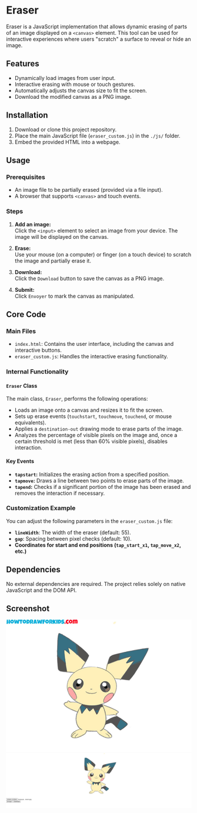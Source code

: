 # Eraser

Eraser is a JavaScript implementation that allows dynamic erasing of parts of an image displayed on a `<canvas>` element. This tool can be used for interactive experiences where users "scratch" a surface to reveal or hide an image.

## Features

- Dynamically load images from user input.
- Interactive erasing with mouse or touch gestures.
- Automatically adjusts the canvas size to fit the screen.
- Download the modified canvas as a PNG image.

## Installation

1. Download or clone this project repository.
2. Place the main JavaScript file (`eraser_custom.js`) in the `./js/` folder.
3. Embed the provided HTML into a webpage.

## Usage

### Prerequisites
- An image file to be partially erased (provided via a file input).
- A browser that supports `<canvas>` and touch events.

### Steps

1. **Add an image:**  
   Click the `<input>` element to select an image from your device. The image will be displayed on the canvas.

2. **Erase:**  
   Use your mouse (on a computer) or finger (on a touch device) to scratch the image and partially erase it.

3. **Download:**  
   Click the `Download` button to save the canvas as a PNG image.

4. **Submit:**  
   Click `Envoyer` to mark the canvas as manipulated.

## Core Code

### Main Files

- `index.html`: Contains the user interface, including the canvas and interactive buttons.
- `eraser_custom.js`: Handles the interactive erasing functionality.

### Internal Functionality

#### `Eraser` Class

The main class, `Eraser`, performs the following operations:
- Loads an image onto a canvas and resizes it to fit the screen.
- Sets up erase events (`touchstart`, `touchmove`, `touchend`, or mouse equivalents).
- Applies a `destination-out` drawing mode to erase parts of the image.
- Analyzes the percentage of visible pixels on the image and, once a certain threshold is met (less than 60% visible pixels), disables interaction.

#### Key Events
- **`tapstart`:** Initializes the erasing action from a specified position.
- **`tapmove`:** Draws a line between two points to erase parts of the image.
- **`tapend`:** Checks if a significant portion of the image has been erased and removes the interaction if necessary.

### Customization Example

You can adjust the following parameters in the `eraser_custom.js` file:
- **`lineWidth`**: The width of the eraser (default: 55).
- **`gap`**: Spacing between pixel checks (default: 10).
- **Coordinates for start and end positions (`tap_start_x1`, `tap_move_x2`, etc.)**

## Dependencies

No external dependencies are required. The project relies solely on native JavaScript and the DOM API.

## Screenshot

![Example of erasing](public/test.jpg)
![Example of erasing](public/test_final.png)